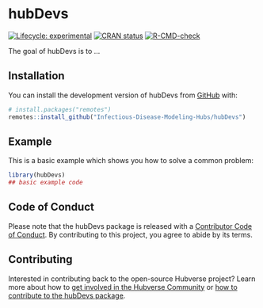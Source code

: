
<!-- README.md is generated from README.Rmd. Please edit that file -->

# hubDevs

<!-- badges: start -->

[![Lifecycle:
experimental](https://img.shields.io/badge/lifecycle-experimental-orange.svg)](https://lifecycle.r-lib.org/articles/stages.html#experimental)
[![CRAN
status](https://www.r-pkg.org/badges/version/hubDevs)](https://CRAN.R-project.org/package=hubDevs)
[![R-CMD-check](https://github.com/Infectious-Disease-Modeling-Hubs/hubDevs/actions/workflows/R-CMD-check.yaml/badge.svg)](https://github.com/Infectious-Disease-Modeling-Hubs/hubDevs/actions/workflows/R-CMD-check.yaml)
<!-- badges: end -->

The goal of hubDevs is to …

## Installation

You can install the development version of hubDevs from
[GitHub](https://github.com/) with:

``` r
# install.packages("remotes")
remotes::install_github("Infectious-Disease-Modeling-Hubs/hubDevs")
```

## Example

This is a basic example which shows you how to solve a common problem:

``` r
library(hubDevs)
## basic example code
```

## Code of Conduct

Please note that the hubDevs package is released with a [Contributor
Code of Conduct](.github/CODE_OF_CONDUCT.md). By contributing to this
project, you agree to abide by its terms.

## Contributing

Interested in contributing back to the open-source Hubverse project?
Learn more about how to [get involved in the Hubverse
Community](https://hubdocs.readthedocs.io/en/latest/overview/contribute.html)
or [how to contribute to the hubDevs package](.github/CONTRIBUTING.md).
